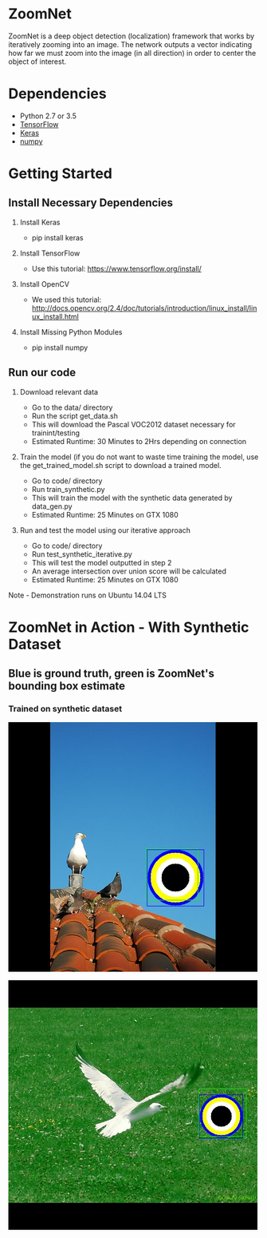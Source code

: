 # ZoomNet 

ZoomNet is a deep object detection (localization) framework that works by iteratively zooming into an image. 
The network outputs a vector indicating how far we must zoom into the image (in all direction) in order to center the object of interest. 

# Dependencies

* Python 2.7 or 3.5
* [TensorFlow](https://www.tensorflow.org/) 
* [Keras](https://keras.io/)
* [numpy](https://pypi.python.org/pypi/numpy)

# Getting Started

## Install Necessary Dependencies
1) Install Keras
    - pip install keras

2) Install TensorFlow
    - Use this tutorial: https://www.tensorflow.org/install/

3) Install OpenCV
    - We used this tutorial: http://docs.opencv.org/2.4/doc/tutorials/introduction/linux_install/linux_install.html

4) Install Missing Python Modules
    - pip install numpy

## Run our code
1) Download relevant data
    - Go to the data/ directory
    - Run the script get_data.sh
    - This will download the Pascal VOC2012 dataset necessary for trainint/testing
    - Estimated Runtime: 30 Minutes to 2Hrs depending on connection

2) Train the model (if you do not want to waste time training the model, use the
            get_trained_model.sh script to download a trained model.
    - Go to code/ directory
    - Run train_synthetic.py
    - This will train the model with the synthetic data generated by data_gen.py
    - Estimated Runtime: 25 Minutes on GTX 1080

3) Run and test the model using our iterative approach
    - Go to code/ directory
    - Run test_synthetic_iterative.py
    - This will test the model outputted in step 2
    - An average intersection over union score will be calculated
    - Estimated Runtime: 25 Minutes on GTX 1080

Note - Demonstration runs on Ubuntu 14.04 LTS

# ZoomNet in Action - With Synthetic Dataset

## Blue is ground truth, green is ZoomNet's bounding box estimate

### Trained on synthetic dataset

![alt text](https://github.com/bfakhri/localvec/blob/master/images/3bb.jpg "Ground truth vs estimate bounding boxes")

![alt text](https://github.com/bfakhri/localvec/blob/master/images/15bb.jpg "Ground truth vs estimate bounding boxes")


